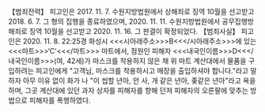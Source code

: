 【범죄전력】
피고인은 2017. 11. 7. 수원지방법원에서 상해죄로 징역 10월을 선고받고 2018. 6. 7. 그 형의 집행을 종료하였으며, 2020. 11. 11. 수원지방법원에서 공무집행방해죄로 징역 10월을 선고받고 2020. 11. 16. 그 판결이 확정되었다.
【범죄사실】
피고인은 2020. 11. 8. 22:25경 화성시 <<<시아래주소>>>B<<</시아래주소>>>에 있는 <<<마트>>>‘C'<<</마트>>> 마트에서, 점원인 피해자 <<<내국인이름>>>D<<</내국인이름>>>(여, 42세)가 마스크를 착용하지 않은 채 위 마트 계산대에서 물품을 구입하려는 피고인에게 "고객님, 마스크를 착용하시고 매장을 출입하셔야 합니다."라고 말하자 아무 이유 없이 화가 나 "이 씹할 년아, 안 사, 개 같은 년아, 좆같은 년아"라고 욕을 하며, 그곳 계산대에 있던 과자 상자를 피해자를 향해 던져 피해자의 오른팔에 맞추는 방법으로 피해자를 폭행하였다.
